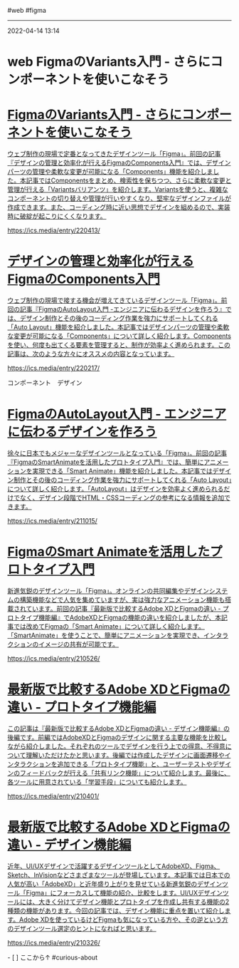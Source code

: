 #web #figma

---
2022-04-14  13:14

# web FigmaのVariants入門 - さらにコンポーネントを使いこなそう



<div class="rich-link-card-container"><a class="rich-link-card" href="https://ics.media/entry/220413/" target="_blank">
	<div class="rich-link-image-container">
		<div class="rich-link-image" style="background-image: url('https://ics.media/entry/220413/images/eyecatch.png')">
	</div>
	</div>
	<div class="rich-link-card-text">
		<h1 class="rich-link-card-title">FigmaのVariants入門 - さらにコンポーネントを使いこなそう</h1>
		<p class="rich-link-card-description">
		ウェブ制作の現場で定番となってきたデザインツール「Figma」。前回の記事『デザインの管理と効率化が行えるFigmaのComponents入門』では、デザインパーツの管理や柔軟な変更が可能になる「Components」機能を紹介しました。本記事ではComponentsをまとめ、検索性を保ちつつ、さらに柔軟な変更と管理が行える「Variantsバリアンツ」を紹介します。Variantsを使うと、複雑なコンポーネントの切り替えや管理が行いやすくなり、堅牢なデザインファイルが作成できます。また、コーディング時に近い思想でデザインを組めるので、実装時に破綻が起こりにくくなります。
		</p>
		<p class="rich-link-href">
		https://ics.media/entry/220413/
		</p>
	</div>
</a></div>



<div class="rich-link-card-container"><a class="rich-link-card" href="https://ics.media/entry/220217/" target="_blank">
	<div class="rich-link-image-container">
		<div class="rich-link-image" style="background-image: url('https://ics.media/entry/220217/images/eyecatch.png')">
	</div>
	</div>
	<div class="rich-link-card-text">
		<h1 class="rich-link-card-title">デザインの管理と効率化が行える FigmaのComponents入門</h1>
		<p class="rich-link-card-description">
		ウェブ制作の現場で接する機会が増えてきているデザインツール「Figma」。前回の記事『FigmaのAutoLayout入門 -エンジニアに伝わるデザインを作ろう』では、デザイン制作とその後のコーディング作業を強力にサポートしてくれる「Auto Layout」機能を紹介しました。本記事ではデザインパーツの管理や柔軟な変更が可能になる「Components」について詳しく紹介します。Componentsを使い、何度も出てくる要素を管理すると、制作が効率よく進められます。この記事は、次のような方々にオススメの内容となっています。
		</p>
		<p class="rich-link-href">
		https://ics.media/entry/220217/
		</p>
	</div>
</a></div>

コンポーネント　デザイン


<div class="rich-link-card-container"><a class="rich-link-card" href="https://ics.media/entry/211015/" target="_blank">
	<div class="rich-link-image-container">
		<div class="rich-link-image" style="background-image: url('https://ics.media/entry/211015/images/eyecatch.png')">
	</div>
	</div>
	<div class="rich-link-card-text">
		<h1 class="rich-link-card-title">FigmaのAutoLayout入門 - エンジニアに伝わるデザインを作ろう</h1>
		<p class="rich-link-card-description">
		徐々に日本でもメジャーなデザインツールとなっている「Figma」。前回の記事『FigmaのSmartAnimateを活用したプロトタイプ入門』では、簡単にアニメーションを実現できる「Smart Animate」機能を紹介しました。本記事ではデザイン制作とその後のコーディング作業を強力にサポートしてくれる「Auto Layout」について詳しく紹介します。「AutoLayout」はデザインを効率よく進められるだけでなく、デザイン段階でHTML・CSSコーディングの参考になる情報を追加できます。
		</p>
		<p class="rich-link-href">
		https://ics.media/entry/211015/
		</p>
	</div>
</a></div>


<div class="rich-link-card-container"><a class="rich-link-card" href="https://ics.media/entry/210526/" target="_blank">
	<div class="rich-link-image-container">
		<div class="rich-link-image" style="background-image: url('https://ics.media/entry/210526/images/eyecatch.png')">
	</div>
	</div>
	<div class="rich-link-card-text">
		<h1 class="rich-link-card-title">FigmaのSmart Animateを活用したプロトタイプ入門</h1>
		<p class="rich-link-card-description">
		新進気鋭のデザインツール「Figma」。オンラインの共同編集やデザインシステムの構築機能などで人気を集めていますが、実は強力なアニメーション機能も搭載されています。前回の記事『最新版で比較するAdobe XDとFigmaの違い - プロトタイプ機能編』でAdobeXDとFigmaの機能の違いを紹介しましたが、本記事では改めてFigmaの「Smart Animate」について詳しく紹介します。「SmartAnimate」を使うことで、簡単にアニメーションを実現でき、インタラクションのイメージの共有が可能です。
		</p>
		<p class="rich-link-href">
		https://ics.media/entry/210526/
		</p>
	</div>
</a></div>


<div class="rich-link-card-container"><a class="rich-link-card" href="https://ics.media/entry/210401/" target="_blank">
	<div class="rich-link-image-container">
		<div class="rich-link-image" style="background-image: url('https://ics.media/entry/210401/images/eyecatch.png')">
	</div>
	</div>
	<div class="rich-link-card-text">
		<h1 class="rich-link-card-title">最新版で比較するAdobe XDとFigmaの違い - プロトタイプ機能編</h1>
		<p class="rich-link-card-description">
		この記事は『最新版で比較するAdobe XDとFigmaの違い - デザイン機能編』の後編です。前編ではAdobeXDとFigmaのデザインに関する主要な機能を比較しながら紹介しました。それぞれのツールでデザインを行う上での得意、不得意について理解いただけたかと思います。後編では作成したデザインに画面遷移やインタラクションを追加できる「プロトタイプ機能」と、ユーザーテストやデザインのフィードバックが行える「共有リンク機能」について紹介します。最後に、各ツールに用意されている「学習手段」についても紹介します。
		</p>
		<p class="rich-link-href">
		https://ics.media/entry/210401/
		</p>
	</div>
</a></div>


<div class="rich-link-card-container"><a class="rich-link-card" href="https://ics.media/entry/210326/" target="_blank">
	<div class="rich-link-image-container">
		<div class="rich-link-image" style="background-image: url('https://ics.media/entry/210326/images/eyecatch.png')">
	</div>
	</div>
	<div class="rich-link-card-text">
		<h1 class="rich-link-card-title">最新版で比較するAdobe XDとFigmaの違い - デザイン機能編</h1>
		<p class="rich-link-card-description">
		近年、UI/UXデザインで活躍するデザインツールとしてAdobeXD、Figma、Sketch、InVisionなどさまざまなツールが登場しています。本記事では日本での人気が高い「AdobeXD」と近年盛り上がりを見せている新進気鋭のデザインツール「Figma」にフォーカスして機能の紹介、比較をします。UI/UXデザインツールには、大きく分けてデザイン機能とプロトタイプを作成し共有する機能の2種類の機能があります。今回の記事では、デザイン機能に重点を置いて紹介します。Adobe XDを使っているけどFigmaも気になっている方や、その逆という方のデザインツール選定のヒントになればと思います。
		</p>
		<p class="rich-link-href">
		https://ics.media/entry/210326/
		</p>
	</div>
</a></div>
- [ ]  ここから↑ #curious-about



